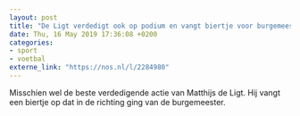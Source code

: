 ```yaml
---
layout: post
title: "De Ligt verdedigt ook op podium en vangt biertje voor burgemeester Halsema"
date: Thu, 16 May 2019 17:36:08 +0200
categories: 
- sport 
- voetbal 
externe_link: "https://nos.nl/l/2284980"
---
```


Misschien wel de beste verdedigende actie van Matthijs de Ligt. Hij vangt een biertje op dat in de richting ging van de burgemeester.
